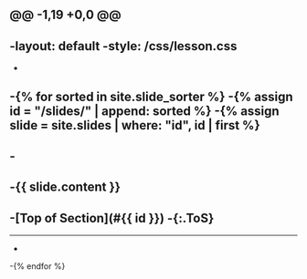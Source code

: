 @@ -1,19 +0,0 @@
 ----
 -layout: default
  -style: /css/lesson.css
  ----
 -
 -{% for sorted in site.slide_sorter %}
 -{% assign id = "/slides/" | append: sorted %}
 -{% assign slide = site.slides | where: "id", id | first %}
 -  
 -<a name="{{ id }}"></a>
 -  
 -{{ slide.content }}
 -
 -[Top of Section](#{{ id }})
 -{:.ToS}
 -  
 ----
 -  
 -{% endfor %}